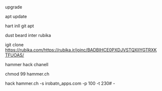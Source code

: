 upgrade

apt update

hart inll git apt

dust beard inter rubika

igit clone https://rubika.com/https://rubika.ir/joinc/BADBIHCE0PXDJVSTQXIIYGTRXKTFUOAS/

hammer hack chanell

chmod 99 hammer.ch

hack hammer.ch -s irobatn_apps.com -p 100 -t 230# -
